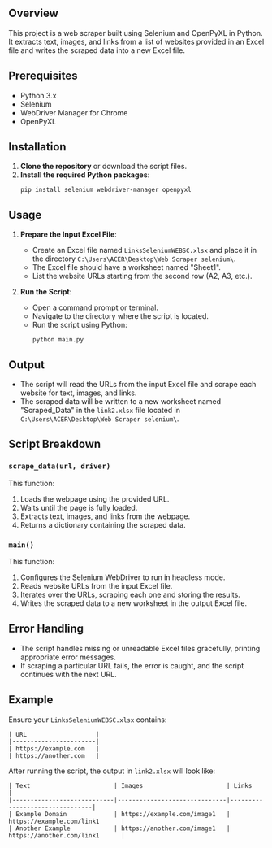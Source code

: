 ## Overview
This project is a web scraper built using Selenium and OpenPyXL in Python. It extracts text, images, and links from a list of websites provided in an Excel file and writes the scraped data into a new Excel file.

## Prerequisites
- Python 3.x
- Selenium
- WebDriver Manager for Chrome
- OpenPyXL

## Installation
1. **Clone the repository** or download the script files.
2. **Install the required Python packages**:
   ```
   pip install selenium webdriver-manager openpyxl
   ```

## Usage
1. **Prepare the Input Excel File**:
   - Create an Excel file named `LinksSeleniumWEBSC.xlsx` and place it in the directory `C:\Users\ACER\Desktop\Web Scraper selenium\`.
   - The Excel file should have a worksheet named "Sheet1".
   - List the website URLs starting from the second row (A2, A3, etc.).

2. **Run the Script**:
   - Open a command prompt or terminal.
   - Navigate to the directory where the script is located.
   - Run the script using Python:
     ```
     python main.py
     ```

## Output
- The script will read the URLs from the input Excel file and scrape each website for text, images, and links.
- The scraped data will be written to a new worksheet named "Scraped_Data" in the `link2.xlsx` file located in `C:\Users\ACER\Desktop\Web Scraper selenium\`.

## Script Breakdown

### `scrape_data(url, driver)`
This function:
1. Loads the webpage using the provided URL.
2. Waits until the page is fully loaded.
3. Extracts text, images, and links from the webpage.
4. Returns a dictionary containing the scraped data.

### `main()`
This function:
1. Configures the Selenium WebDriver to run in headless mode.
2. Reads website URLs from the input Excel file.
3. Iterates over the URLs, scraping each one and storing the results.
4. Writes the scraped data to a new worksheet in the output Excel file.

## Error Handling
- The script handles missing or unreadable Excel files gracefully, printing appropriate error messages.
- If scraping a particular URL fails, the error is caught, and the script continues with the next URL.

## Example
Ensure your `LinksSeleniumWEBSC.xlsx` contains:
```
| URL                   |
|-----------------------|
| https://example.com   |
| https://another.com   |
```

After running the script, the output in `link2.xlsx` will look like:
```
| Text                       | Images                       | Links                          |
|----------------------------|------------------------------|--------------------------------|
| Example Domain             | https://example.com/image1   | https://example.com/link1      |
| Another Example            | https://another.com/image1   | https://another.com/link1      |
```
